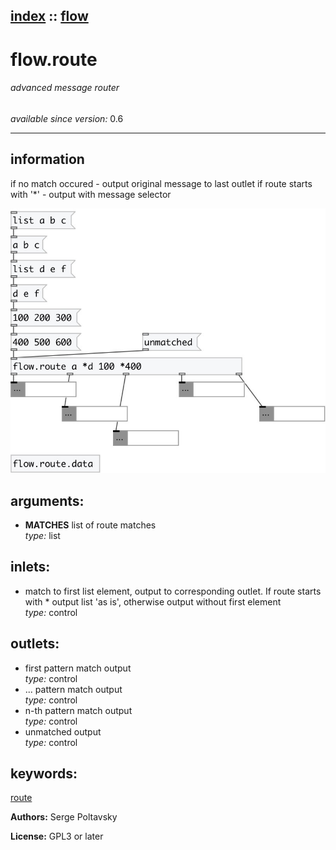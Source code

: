 [index](index.html) :: [flow](category_flow.html)
---

# flow.route

###### advanced message router

*available since version:* 0.6

---


## information
if no match occured - output original message to last outlet
if route starts with &#39;*&#39; - output with message selector



[![example](../examples/img/flow.route.jpg)](../examples/pd/flow.route.pd)



## arguments:

* **MATCHES**
list of route matches<br>
_type:_ list<br>







## inlets:

* match to first list element, output to corresponding outlet. If
                route starts with * output list &#39;as is&#39;, otherwise output without first
                element<br>
_type:_ control



## outlets:

* first pattern match output<br>
_type:_ control
* ... pattern match output<br>
_type:_ control
* n-th pattern match output<br>
_type:_ control
* unmatched output<br>
_type:_ control



## keywords:

[route](keywords/route.html)






**Authors:** Serge Poltavsky




**License:** GPL3 or later





